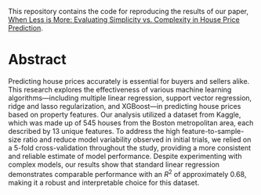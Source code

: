 This repository contains the code for reproducing the results of our paper, [When Less is More: Evaluating Simplicity vs. Complexity in House Price Prediction](House%20Prices%20Paper.pdf').

# Abstract

Predicting house prices accurately is essential for buyers and sellers alike. This research explores the effectiveness of various machine learning algorithms—including multiple linear regression, support vector regression, ridge and lasso regularization, and XGBoost—in predicting house prices based on property features. Our analysis utilized a dataset from Kaggle, which was made up of 545 houses from the Boston metropolitan area, each described by 13 unique features. To address the high feature-to-sample-size ratio and reduce model variability observed in initial trials, we relied on a 5-fold cross-validation throughout the study, providing a more consistent and reliable estimate of model performance. Despite experimenting with complex models, our results show that standard linear regression demonstrates comparable performance with an $R^2$ of approximately 0.68, making it a robust and interpretable choice for this dataset.
